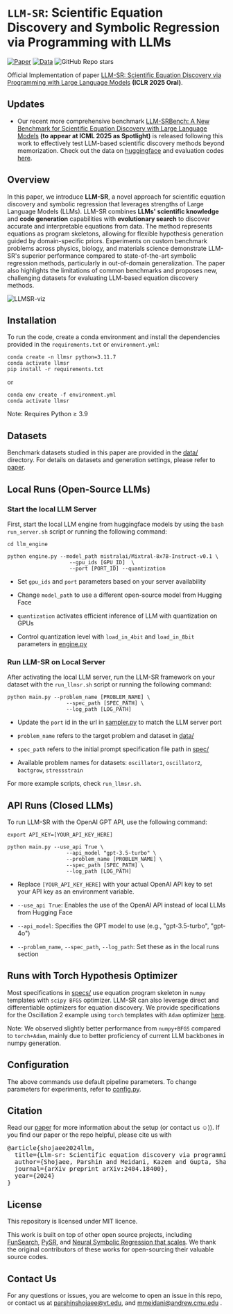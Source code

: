# `LLM-SR`: Scientific Equation Discovery and Symbolic Regression via Programming with LLMs

[![Paper](https://img.shields.io/badge/arXiv-2404.18400-b31b1b.svg)](https://arxiv.org/abs/2404.18400)
[![Data](https://img.shields.io/github/directory-file-count/deep-symbolic-mathematics/LLM-SR/data?label=Data%20Files&style=flat-square)](./data/)
![GitHub Repo stars](https://img.shields.io/github/stars/deep-symbolic-mathematics/LLM-SR?style=social)


Official Implementation of paper [LLM-SR: Scientific Equation Discovery via Programming with Large Language Models](https://arxiv.org/abs/2404.18400) **(ICLR 2025 Oral)**.


## Updates
- Our recent more comprehensive benchmark [LLM-SRBench: A New Benchmark for Scientific Equation Discovery with Large Language Models](https://arxiv.org/abs/2504.10415) **(to appear at ICML 2025 as Spotlight)** is released following this work to effectively test LLM-based scientific discovery methods beyond memorization. Check out the data on [huggingface](https://huggingface.co/datasets/nnheui/llm-srbench) and evaluation codes [here](https://github.com/deep-symbolic-mathematics/llm-srbench).



## Overview
In this paper, we introduce **LLM-SR**, a novel approach for scientific equation discovery and symbolic regression that leverages strengths of Large Language Models (LLMs). LLM-SR combines **LLMs' scientific knowledge** and **code generation** capabilities with **evolutionary search** to discover accurate and interpretable equations from data. The method represents equations as program skeletons, allowing for flexible hypothesis generation guided by domain-specific priors. Experiments on custom benchmark problems across physics, biology, and materials science demonstrate LLM-SR's superior performance compared to state-of-the-art symbolic regression methods, particularly in out-of-domain generalization. The paper also highlights the limitations of common benchmarks and proposes new, challenging datasets for evaluating LLM-based equation discovery methods.


![LLMSR-viz](./images/LLMSR.jpg)

## Installation

To run the code, create a conda environment and install the dependencies provided in the `requirements.txt` or `environment.yml`:

```
conda create -n llmsr python=3.11.7
conda activate llmsr
pip install -r requirements.txt
```

or 

```
conda env create -f environment.yml
conda activate llmsr
```

Note: Requires Python ≥ 3.9


## Datasets
Benchmark datasets studied in this paper are provided in the [data/](./data) directory. For details on datasets and generation settings, please refer to [paper](https://arxiv.org/abs/2404.18400).


## Local Runs (Open-Source LLMs)

### Start the local LLM Server

First, start the local LLM engine from huggingface models by using the `bash run_server.sh` script or running the following command: 

```
cd llm_engine

python engine.py --model_path mistralai/Mixtral-8x7B-Instruct-v0.1 \
                    --gpu_ids [GPU_ID]  \
                    --port [PORT_ID] --quantization
```

* Set `gpu_ids` and `port` parameters based on your server availability

* Change `model_path` to use a different open-source model from Hugging Face

* `quantization` activates efficient inference of LLM with quantization on GPUs

* Control quantization level with `load_in_4bit` and `load_in_8bit` parameters in [engine.py](./llm_engine/engine.py)



### Run LLM-SR on Local Server
After activating the local LLM server, run the LLM-SR framework on your dataset with the `run_llmsr.sh` script or running the following command: 

```
python main.py --problem_name [PROBLEM_NAME] \
                   --spec_path [SPEC_PATH] \
                   --log_path [LOG_PATH]
```

* Update the `port` id in the url in [sampler.py](./llmsr/sampler.py) to match the LLM server port

* `problem_name` refers to the target problem and dataset in [data/](./data)

* `spec_path` refers to the initial prompt specification file path in [spec/](./specs) 

* Available problem names for datasets: `oscillator1`, `oscillator2`, `bactgrow`, `stressstrain`

For more example scripts, check `run_llmsr.sh`. 



## API Runs (Closed LLMs)
To run LLM-SR with the OpenAI GPT API, use the following command: 

```
export API_KEY=[YOUR_API_KEY_HERE]

python main.py --use_api True \
                   --api_model "gpt-3.5-turbo" \
                   --problem_name [PROBLEM_NAME] \
                   --spec_path [SPEC_PATH] \
                   --log_path [LOG_PATH]
```

* Replace `[YOUR_API_KEY_HERE]` with your actual OpenAI API key to set your API key as an environment variable. 

* `--use_api True`: Enables the use of the OpenAI API instead of local LLMs from Hugging Face

* `--api_model`: Specifies the GPT model to use (e.g., "gpt-3.5-turbo", "gpt-4o")

* `--problem_name`, `--spec_path`, `--log_path`: Set these as in the local runs section



## Runs with Torch Hypothesis Optimizer

Most specifications in [specs/](./specs) use equation program skeleton in `numpy` templates with `scipy BFGS` optimizer. LLM-SR can also leverage direct and differentiable optimizers for equation discovery. We provide specifications for the Oscillation 2 example using `torch` templates with `Adam` optimizer [here](./specs/specification_oscillator2_torch.txt).

Note: We observed slightly better performance from `numpy+BFGS` compared to `torch+Adam`, mainly due to better proficiency of current LLM backbones in numpy generation.


## Configuration 

The above commands use default pipeline parameters. To change parameters for experiments, refer to [config.py](./llmsr/config.py).



## Citation
Read our [paper](https://arxiv.org/abs/2404.18400) for more information about the setup (or contact us ☺️)). If you find our paper or the repo helpful, please cite us with
<pre>
@article{shojaee2024llm,
  title={Llm-sr: Scientific equation discovery via programming with large language models},
  author={Shojaee, Parshin and Meidani, Kazem and Gupta, Shashank and Farimani, Amir Barati and Reddy, Chandan K},
  journal={arXiv preprint arXiv:2404.18400},
  year={2024}
}
</pre>


## License 
This repository is licensed under MIT licence.



This work is built on top of other open source projects, including [FunSearch](https://github.com/google-deepmind/funsearch), [PySR](https://github.com/MilesCranmer/PySR), and [Neural Symbolic Regression that scales](https://github.com/SymposiumOrganization/NeuralSymbolicRegressionThatScales). We thank the original contributors of these works for open-sourcing their valuable source codes. 



## Contact Us
For any questions or issues, you are welcome to open an issue in this repo, or contact us at parshinshojaee@vt.edu, and mmeidani@andrew.cmu.edu .
